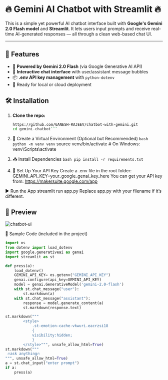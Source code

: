 # 🔥 Gemini AI Chatbot with Streamlit 🔥

This is a simple yet powerful AI chatbot interface built with **Google's Gemini 2.0 Flash model** and **Streamlit**. It lets users input prompts and receive real-time AI-generated responses — all through a clean web-based chat UI.

---

## 🚀 Features

- 🤖 **Powered by Gemini 2.0 Flash** (via Google Generative AI API)
- 💬 **Interactive chat interface** with user/assistant message bubbles
- 📦 **.env API key management** with `python-dotenv`
- 🧠 Ready for local or cloud deployment



## 🛠️ Installation

1. **Clone the repo:**
   ```bash
   https://github.com/GANESH-RAJEEV/chatbot-with-gemini.git
   cd gemini-chatbot```

2. 🐍 Create a Virtual Environment (Optional but Recommended)
   ```bash python -m venv venv```
    source venv/bin/activate  # On Windows: venv\Scripts\activate

3. 📥 Install Dependencies
    ```bash pip install -r requirements.txt```

4. 🔑 Set Up Your API Key
Create a .env file in the root folder:
GEMINI_API_KEY=your_google_genai_key_here
You can get your API key from: https://makersuite.google.com/app

▶️ Run the App
streamlit run app.py
Replace app.py with your filename if it’s different.


## 📸 Preview
![chatbot-ui](https://github.com/user-attachments/assets/02edf021-7279-4776-a3d0-95ac2be2055a)






🧾 Sample Code (included in the project)

```python
import os
from dotenv import load_dotenv
import google.generativeai as genai
import streamlit as st

def press(a):
    load_dotenv()
    GEMINI_API_KEY= os.getenv("GEMINI_API_KEY")
    genai.configure(api_key=GEMINI_API_KEY)
    model = genai.GenerativeModel('gemini-2.0-flash')
    with st.chat_message("user"):
        st.markdown(a)
    with st.chat_message("assistant"):
        response = model.generate_content(a)
        st.markdown(response.text)

st.markdown("""
        <style> 
            .st-emotion-cache-vkwuri.eacrzsi18
            {
            visibility:hidden;
            }    
        </style>""", unsafe_allow_html=True)
st.markdown("""
 🔥ask anything🔥
""", unsafe_allow_html=True)
a = st.chat_input("enter prompt")
if a:
    press(a)
```


   


